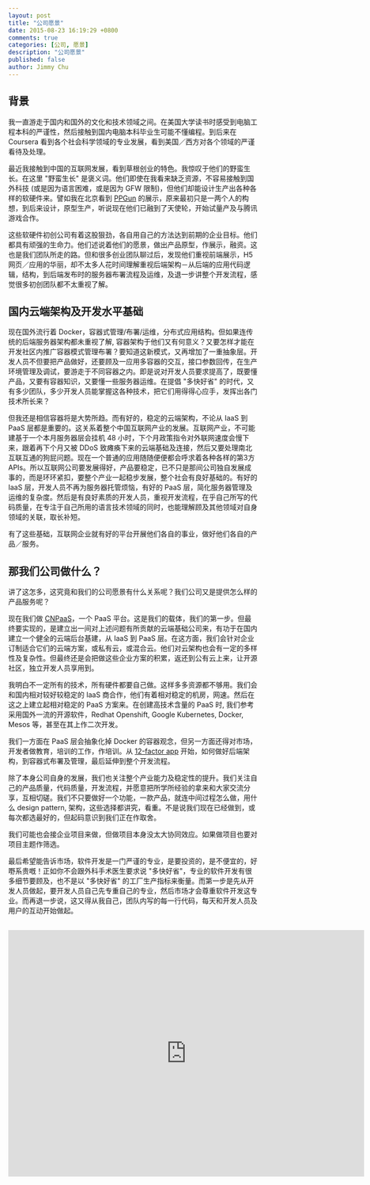 ```yaml
---
layout: post
title: "公司愿景"
date: 2015-08-23 16:19:29 +0800
comments: true
categories: [公司, 愿景]
description: "公司愿景"
published: false
author: Jimmy Chu
---
```


## 背景

我一直游走于国内和国外的文化和技术领域之间。在美国大学读书时感受到电脑工程本科的严谨性，然后接触到国内电脑本科毕业生可能不懂编程。到后来在 Coursera 看到各个社会科学领域的专业发展，看到美国／西方对各个领域的严谨看待及处理。

最近我接触到中国的互联网发展，看到草根创业的特色。我惊叹于他们的野蛮生长。在这里 "野蛮生长" 是褒义词。他们即使在我看来缺乏资源，不容易接触到国外科技 (或是因为语言困难，或是因为 GFW 限制)，但他们却能设计生产出各种各样的软硬件来。譬如我在北京看到 [PPGun](http://www.ppgun.com/) 的展示，原来最初只是一两个人的构想，到后来设计，原型生产，听说现在他们已融到了天使轮，开始试量产及与腾讯游戏合作。

这些软硬件初创公司有着这股狠劲，各自用自己的方法达到前期的企业目标。他们都具有顽强的生命力。他们述说着他们的愿景，做出产品原型，作展示，融资。这也是我们团队所走的路。但和很多创业团队聊过后，发现他们重视前端展示，H5 网页／应用的华丽，却不太多人花时间理解重视后端架构－从后端的应用代码逻辑，结构，到后端发布时的服务器布署流程及运维，及退一步讲整个开发流程，感觉很多初创团队都不太重视了解。

## 国内云端架构及开发水平基础

现在国外流行着 Docker，容器式管理/布署/运维，分布式应用结构。但如果连传统的后端服务器架构都未重视了解, 容器架构于他们又有何意义？又要怎样才能在开发社区内推广容器模式管理布署？要知道这新模式，又再增加了一重抽象层。开发人员不但要把产品做好，还要顾及一应用多容器的交互，接口参数回传，在生产环境管理及调试，要游走于不同容器之内。即是说对开发人员要求提高了，既要懂产品，又要有容器知识，又要懂一些服务器运维。在提倡 "多快好省" 的时代，又有多少团队，多少开发人员能掌握这各种技术，把它们用得得心应手，发挥出各门技术所长来？

但我还是相信容器将是大势所趋。而有好的，稳定的云端架构，不论从 IaaS 到 PaaS 层都是重要的。这关系着整个中国互联网产业的发展。互联网产业，不可能建基于一个本月服务器层会挂机 48 小时，下个月政策指令对外联网速度会慢下来，跟着再下个月又被 DDoS 致瘫痪下来的云端基础及连接，然后又要处理南北互联互通的狗屁问题。现在一个普通的应用随随便便都会呼求着各种各样的第3方 APIs。所以互联网公司要发展得好，产品要稳定，已不只是那间公司独自发展成事的，而是环环紧扣，要整个产业一起稳步发展，整个社会有良好基础的。有好的 IaaS 层，开发人员不再为服务器托管烦恼，有好的 PaaS 层，简化服务器管理及运维的复杂度。然后是有良好素质的开发人员，重视开发流程，在乎自己所写的代码质量，在专注于自己所用的语言技术领域的同时，也能理解顾及其他领域对自身领域的关联，取长补短。

有了这些基础，互联网企业就有好的平台开展他们各自的事业，做好他们各自的产品／服务。

## 那我们公司做什么？

讲了这怎多，这究竟和我们的公司愿景有什么关系呢？我们公司又是提供怎么样的产品服务呢？

现在我们做 [CNPaaS](http://www.cnpaas.io)，一个 PaaS 平台。这是我们的载体，我们的第一步。但最终要实现的，是建立出一间对上述问题有所贡献的云端基础公司来，有功于在国内建立一个健全的云端后台基建，从 IaaS 到 PaaS 层。在这方面，我们会针对企业订制适合它们的云端方案，或私有云，或混合云。他们对云架构也会有一定的多样性及复杂性。但最终还是会把做这些企业方案的积累，返还到公有云上来，让开源社区，独立开发人员享用到。

我明白不一定所有的技术，所有硬件都要自己做。这样多多资源都不够用。我们会和国内相对较好较稳定的 IaaS 商合作，他们有着相对稳定的机房，网速。然后在这之上建立起相对稳定的 PaaS 方案来。在创建高技术含量的 PaaS 时, 我们参考采用国外一流的开源软件，Redhat Openshift, Google Kubernetes, Docker, Mesos 等，甚至在其上作二次开发。

我们一方面在 PaaS 层会抽象化掉 Docker 的容器观念，但另一方面还得对市场，开发者做教育，培训的工作，作培训。从 [12-factor app](http://12factor.net/) 开始，如何做好后端架构，到容器式布署及管理，最后延伸到整个开发流程。

除了本身公司自身的发展，我们也关注整个产业能力及稳定性的提升。我们关注自己的产品质量，代码质量，开发流程，并愿意把所学所经验的拿来和大家交流分享，互相切磋。我们不只要做好一个功能，一款产品，就连中间过程怎么做，用什么 design pattern, 架构，这些选择都讲究，看重。不是说我们现在已经做到，或每次都选最好的，但起码意识到我们正在作取舍。

我们可能也会接企业项目来做，但做项目本身没太大协同效应。如果做项目也要对项目主题作筛选。

最后希望能告诉市场，软件开发是一门严谨的专业，是要投资的，是不便宜的，好嘢系贵嘅！正如你不会跟外科手术医生要求说 "多快好省"，专业的软件开发有很多细节要顾及，也不是以 "多快好省" 的工厂生产指标来衡量。而第一步是先从开发人员做起，要开发人员自己先专重自己的专业，然后市场才会尊重软件开发这专业。而再退一步说，这又得从我自己，团队内写的每一行代码，每天和开发人员及用户的互动开始做起。

<div class="center" style="margin-top: 30px; margin-bottom: 30px">
  <iframe height=498 width=720 src="http://player.youku.com/embed/XNzY4Njk5Njk2" frameborder=0 allowfullscreen></iframe>
</div>
